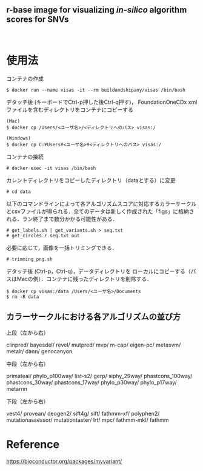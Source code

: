## r-base image for visualizing _in-silico_ algorithm scores for SNVs ##  
 <br /> 

# 使用法 #

コンテナの作成

```
$ docker run --name visas -it --rm buildandshipany/visas /bin/bash
```
デタッチ後 (キーボードでCtrl-p押した後Ctrl-q押す)， FoundationOneCDx xml ファイルを含むディレクトリをコンテナにコピーする
```
(Mac)
$ docker cp /Users/<ユーザ名>/<ディレクトリへのパス> visas:/

(Windows)
$ docker cp C:¥Users¥<ユーザ名>¥<ディレクトリへのパス> visas:/
```

コンテナの接続

```
# docker exec -it visas /bin/bash
```

カレントディレクトリをコピーしたディレクトリ（dataとする）に変更

``` 
# cd data
 ```


以下のコマンドラインによって各アルゴリズムスコアに対応するカラーサークルとcsvファイルが得られる．全てのデータは新しく作成された「figs」に格納される．ラン終了まで数分かかる可能性がある．

```
# get_labels.sh | get_variants.sh > seq.txt
# get_circles.r seq.txt out
```

必要に応じて，画像を一括トリミングできる．

```
# trimming_png.sh
```
デタッチ後 (Ctrl-p，Ctrl-q)，データディレクトリを ローカルにコピーする（パスはMacの例）．コンテナに残ったディレクトリを削除する．
```
$ docker cp visas:/data /Users/<ユーザ名>/Documents
$ rm -R data
```


## カラーサークルにおける各アルゴリズムの並び方 ##


上段（左から右）

 clinpred/	 bayesdel/ 	 revel/	 mutpred/	 mvp/	 m-cap/	 eigen-pc/	 metasvm/	 metalr/	 dann/	 genocanyon		

中段（左から右）

 primateai/	 phylo_p100way/	 list-s2/	 gerp/ siphy_29way/	 phastcons_100way/	 phastcons_30way/	 phastcons_17way/	 phylo_p30way/	 phylo_p17way/	 metarnn

下段（左から右）	

vest4/	 provean/	 deogen2/	 sift4g/	 sift/	 fathmm-xf/	 polyphen2/	 mutationassessor/	 mutationtaster/	 lrt/	 mpc/	 fathmm-mkl/	 fathmm

# Reference #

https://bioconductor.org/packages/myvariant/


